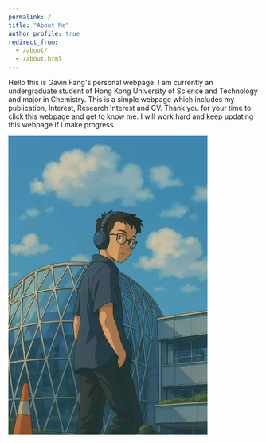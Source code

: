 ```yaml
---
permalink: /
title: "About Me"
author_profile: true
redirect_from: 
  - /about/
  - /about.html
---
```

Hello this is Gavin Fang's personal webpage. I am currently an undergraduate student of Hong Kong University of Science and Technology and major in Chemistry. This is a simple webpage which includes my publication, Interest, Research Interest and CV. Thank you for your time to click this webpage and get to know me. I will work hard and keep updating this webpage if I make progress.



<img src="/images/animation_image.jpg"
     width="400" >

